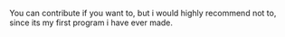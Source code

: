You can contribute if you want to, but i would highly recommend not to, since its my first program i have ever made.
